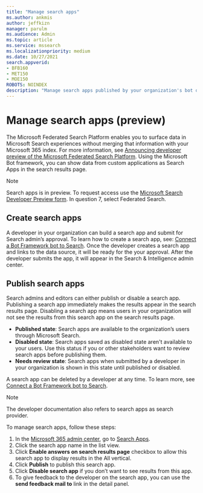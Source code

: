```yaml
---
title: "Manage search apps"
ms.author: ankmis
author: jeffkizn
manager: parulm
ms.audience: Admin
ms.topic: article
ms.service: mssearch
ms.localizationpriority: medium
ms.date: 10/27/2021
search.appverid:
- BFB160
- MET150
- MOE150
ROBOTS: NOINDEX
description: "Manage search apps published by your organization's bot developers"
---
```


# Manage search apps (preview)

The Microsoft Federated Search Platform enables you to surface data in Microsoft Search experiences without merging that information with your Microsoft 365 index. For more information, see [Announcing developer preview of the Microsoft Federated Search Platform](https://techcommunity.microsoft.com/t5/microsoft-search-blog/announcing-developer-preview-of-the-microsoft-federated-search/ba-p/2480763). Using the Microsoft Bot framework, you can show data from custom applications as Search Apps in the search results page.

> [!NOTE]
> Search apps is in preview. To request access use the [Microsoft Search Developer Preview form](https://aka.ms/SearchDevPrivatePreview). In question 7, select Federated Search.

## Create search apps

A developer in your organization can build a search app and submit  for Search admin’s approval. To learn how to create a search app, see: [Connect a Bot Framework bot to Search](/azure/bot-service/bot-service-channel-connect-search). Once the developer creates a search app and links to the data source, it will be ready for the your approval. After the developer submits the app, it will appear in the Search & Intelligence admin center.

## Publish search apps

Search admins and editors can either publish or disable a search app. Publishing a search app immediately makes the results appear in the search results page. Disabling a search app means users in your organization will not see the results from this search app on the search results page.

- **Published state**: Search apps are available to the organization’s users through Microsoft Search.
- **Disabled state**: Search apps saved as disabled state aren't available to your users. Use this status if you or other stakeholders want to review search apps before publishing them.
- **Needs review state**: Search apps when submitted by a developer in your organization is shown in this state until published or disabled.

A search app can be deleted by a developer at any time. To learn more, see [Connect a Bot Framework bot to Search](/azure/bot-service/bot-service-channel-connect-search).

> [!NOTE]
> The developer documentation also refers to search apps as search provider.

To manage search apps, follow these steps:

1. In the [Microsoft 365 admin center](https://admin.microsoft.com/), go to [Search Apps](https://admin.microsoft.com/Adminportal/Home#/MicrosoftSearch/searchapps).
1. Click the search app name in the list view.
1. Click **Enable answers on search results page** checkbox to allow this search app to display results in the All vertical.
1. Click **Publish** to publish this search app.
1. Click **Disable search app** if you don’t want to see results from this app.
1. To give feedback to the developer on the search app, you can use the **send feedback mail to** link in the detail panel.

